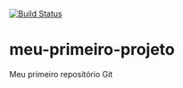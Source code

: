 [![Build Status](https://travis-ci.org/TiagoRochaBR/MeuPrimeiroProjeto.svg?branch=master)](https://travis-ci.org/TiagoRochaBR/MeuPrimeiroProjeto)
# meu-primeiro-projeto
Meu primeiro repositório Git
